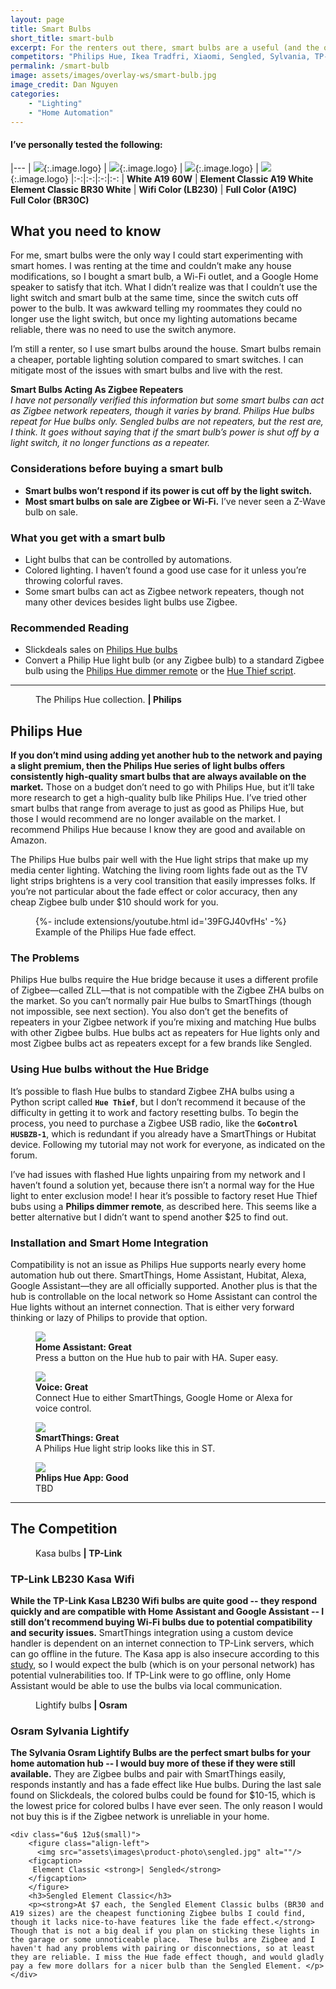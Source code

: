 ```yaml
---
layout: page
title: Smart Bulbs
short_title: smart-bulb
excerpt: For the renters out there, smart bulbs are a useful (and the only) lighting option. 
competitors: "Philips Hue, Ikea Tradfri, Xiaomi, Sengled, Sylvania, TP-Link, Lifx, Eufy"
permalink: /smart-bulb
image: assets/images/overlay-ws/smart-bulb.jpg
image_credit: Dan Nguyen
categories: 
    - "Lighting"
    - "Home Automation"
---
```


<!--more-->

#### I’ve personally tested the following:

|---
| ![](assets\images\logo\philips-hue.png){:.image.logo} |  ![](assets\images\logo\sengled.png){:.image.logo} | ![](assets\images\logo\tplink.png){:.image.logo} | ![](assets\images\logo\osram.png){:.image.logo}
|:-:|:-:|:-:|:-:
| **White A19 60W** | **Element Classic A19 White**<br>**Element Classic BR30 White** | **Wifi Color (LB230)** | **Full Color (A19C)**<br>**Full Color (BR30C)**


## What you need to know

For me, smart bulbs were the only way I could start experimenting with smart homes. I was renting at the time and couldn’t make any house modifications, so I bought a smart bulb, a Wi-Fi outlet, and a Google Home speaker to satisfy that itch. What I didn’t realize was that I couldn’t use the light switch and smart bulb at the same time, since the switch cuts off power to the bulb. It was awkward telling my roommates they could no longer use the light switch, but once my lighting automations became reliable, there was no need to use the switch anymore. 

I’m still a renter, so I use smart bulbs around the house. Smart bulbs remain a cheaper, portable lighting solution compared to smart switches. I can mitigate most of the issues with smart bulbs and live with the rest. 

<p class="box">
<strong>Smart Bulbs Acting As Zigbee Repeaters</strong><br>
<i>I have not personally verified this information but some smart bulbs can act as Zigbee network repeaters, though it varies by brand. Philips Hue bulbs repeat for Hue bulbs only. Sengled bulbs are not repeaters, but the rest are, I think. It goes without saying that if the smart bulb’s power is shut off by a light switch, it no longer functions as a repeater.</i></p>

### Considerations before buying a smart bulb

<ul class="alt">
  <li><strong>Smart bulbs won’t respond if its power is cut off by the light switch.</strong></li>
  <li><strong>Most smart bulbs on sale are Zigbee or Wi-Fi.</strong> I’ve never seen a Z-Wave bulb on sale.</li>
</ul>

### What you get with a smart bulb

<ul class="alt">
  <li>Light bulbs that can be controlled by automations.</li>
  <li>Colored lighting. I haven’t found a good use case for it unless you’re throwing colorful raves.</li>
  <li>Some smart bulbs can act as Zigbee network repeaters, though not many other devices besides light bulbs use Zigbee.</li>
</ul>


### Recommended Reading

<ul class="alt">
  <li>Slickdeals sales on <a href="https://slickdeals.net/newsearch.php?forumchoice%5B%5D=4&forumchoice%5B%5D=9&forumchoice%5B%5D=10&forumchoice%5B%5D=13&forumchoice%5B%5D=25&forumchoice%5B%5D=30&forumchoice%5B%5D=38&forumchoice%5B%5D=39&forumchoice%5B%5D=41&forumchoice%5B%5D=44&forumchoice%5B%5D=53&forumchoice%5B%5D=54&forumchoice%5B%5D=71&q=philips+hue&firstonly=1">Philips Hue bulbs</a></li>
  <li>Convert a Philip Hue light bulb (or any Zigbee bulb) to a standard Zigbee bulb using the <a href="https://github.com/mozilla-iot/wiki/wiki/HOWTO:-Factory-reset-a-Hue-bulb">Philips Hue dimmer remote</a> or the <a href="https://community.home-assistant.io/t/hue-thief-and-hass-io/48420/10">Hue Thief script</a>.</li>
</ul>


<!-- Product Review section -->
<hr class="major" />

<figure class="align-left">
  <img src="assets\images\product-photo\philips-hue.png" alt=""/>
  <figcaption>
    The Philips Hue collection. <strong>|  Philips</strong>
  </figcaption>
</figure>

## Philips Hue

**If you don’t mind using adding yet another hub to the network and paying a slight premium, then the Philips Hue series of light bulbs offers consistently high-quality smart bulbs that are always available on the market.** Those on a budget don’t need to go with Philips Hue, but it’ll take more research to get a high-quality bulb like Philips Hue.  I’ve tried other smart bulbs that range from average to just as good as Philips Hue, but those I would recommend are no longer available on the market. I recommend Philips Hue because I know they are good and available on Amazon.

The Philips Hue bulbs pair well with the Hue light strips that make up my media center lighting. Watching the living room lights fade out as the TV light strips brightens is a very cool transition that easily impresses folks. If you’re not particular about the fade effect or color accuracy, then any cheap Zigbee bulb under $10 should work for you.

<figure class="align-center">
  <div class="container">
   {%- include extensions/youtube.html id='39FGJ40vfHs' -%}
  </div>
  <figcaption>Example of the Philips Hue fade effect.</figcaption> 
</figure>
<p></p>

### The Problems
Philips Hue bulbs require the Hue bridge because it uses a different profile of Zigbee—called ZLL—that is not compatible with the Zigbee ZHA bulbs on the market. So you can’t normally pair Hue bulbs to SmartThings (though not impossible, see next section). You also don’t get the benefits of repeaters in your Zigbee network if you’re mixing and matching Hue bulbs with other Zigbee bulbs. Hue bulbs act as repeaters for Hue lights only and most Zigbee bulbs act as repeaters except for a few brands like Sengled.

### Using Hue bulbs without the Hue Bridge

It’s possible to flash Hue bulbs to standard Zigbee ZHA bulbs using a Python script called **``Hue Thief``**, but I don’t recommend it because of the difficulty in getting it to work and factory resetting bulbs. To begin the process, you need to purchase a Zigbee USB radio, like the **``GoControl HUSBZB-1``**, which is redundant if you already have a SmartThings or Hubitat device. Following my tutorial may not work for everyone, as indicated on the forum.

I’ve had issues with flashed Hue lights unpairing from my network and I haven’t found a solution yet, because there isn’t a normal way for the Hue light to enter exclusion mode! I hear it’s possible to factory reset Hue Thief bubs using a **Philips dimmer remote**, as described here. This seems like a better alternative but I didn’t want to spend another $25 to find out.

### Installation and Smart Home Integration

Compatibility is not an issue as Philips Hue supports nearly every home automation hub out there. SmartThings, Home Assistant, Hubitat, Alexa, Google Assistant—they are all officially supported. Another plus is that the hub is controllable on the local network so Home Assistant can control the Hue lights without an internet connection. That is either very forward thinking or lazy of Philips to provide that option. 

<div class="row">
	<!-- Break -->
	<div class="6u 12u$(medium)">
	  <figure class="fourthtest">
        <img src="assets/images/integrations/philips-hue-ha-01.png" />
        <figcaption>
          <strong>Home Assistant: Great</strong><br> Press a button on the Hue hub to pair with HA. Super easy. 
        </figcaption>
      </figure>
	</div>
	<div class="6u 12u$(medium)">
      <figure class="fourthtest">
       <img src="assets/images/integrations/google-home.png" />
       <figcaption>
         <strong>Voice: Great</strong><br>Connect Hue to either SmartThings, Google Home or Alexa for voice control.
       </figcaption>
      </figure>
	</div>
</div>

<div class="row">
	<!-- Break -->
	<div class="6u 12u$(medium)">
      <figure class="fourthtest">
      <img src="assets/images/integrations/philips-lightstrip-st.png" />
      <figcaption>
      <strong>SmartThings: Great</strong><br> A Philips Hue light strip looks like this in ST.
      </figcaption>
      </figure>
	</div>
	<div class="6u 12u$(medium)">
      <figure class="fourthtest">
       <img src="assets/images/integrations/na.png"  />
       <figcaption>
         <strong>Phlips Hue App: Good</strong><br>TBD
       </figcaption>
      </figure>
	</div>
</div>
<p></p>


<!-- Product Review section -->
<hr class="minor" />

## The Competition

<div class="row">
    <div class="6u 12u$(small)">
      <figure class="align-left">
          <img src="assets\images\product-photo\kasa.jpg" alt=""/>
        <figcaption> Kasa bulbs <strong>| TP-Link</strong></figcaption>
      </figure>
      <h3>TP-Link LB230 Kasa Wifi </h3>
      <p><strong>While the TP-Link Kasa LB230 Wifi bulbs are quite good -- they respond quickly and are compatible with Home Assistant and Google Assistant -- I still don’t recommend buying Wi-Fi bulbs due to potential compatibility and security issues.</strong>  SmartThings integration using a custom device handler is dependent on an internet connection to TP-Link servers, which can go offline in the future. The Kasa app is also insecure according to this <a href="https://www.tomsguide.com/us/smart-home-leaky-apps,news-29319.html">study</a>, so I would expect the bulb (which is on your personal network) has potential vulnerabilities too. If TP-Link were to go offline, only Home Assistant would be able to use the bulbs via local communication.  </p>
    </div>
    <div class="6u$ 12u$(small)">
	    <figure class="align-left">
          <img src="assets\images\product-photo\osram.jpg" alt=""/>
        <figcaption>
         Lightify bulbs <strong>| Osram</strong>
        </figcaption>
        </figure>
    	<h3>Osram Sylvania Lightify</h3>
    	<p><strong>The Sylvania Osram Lightify Bulbs are the perfect smart bulbs for your home automation hub -- I would buy more of these if they were still available.</strong> They are Zigbee bulbs and pair with SmartThings easily, responds instantly and has a fade effect like Hue bulbs. During the last sale found on Slickdeals, the colored bulbs could be found for $10-15, which is the lowest price for colored bulbs I have ever seen. The only reason I would not buy this is if the Zigbee network is unreliable in your home.</p>
    </div>

    <div class="6u$ 12u$(small)">
        <figure class="align-left">
          <img src="assets\images\product-photo\sengled.jpg" alt=""/>
        <figcaption>
         Element Classic <strong>| Sengled</strong>
        </figcaption>
        </figure>
    	<h3>Sengled Element Classic</h3>
    	<p><strong>At $7 each, the Sengled Element Classic bulbs (BR30 and A19 sizes) are the cheapest functioning Zigbee bulbs I could find, though it lacks nice-to-have features like the fade effect.</strong> Though that is not a big deal if you plan on sticking these lights in the garage or some unnoticeable place.  These bulbs are Zigbee and I haven't had any problems with pairing or disconnections, so at least they are reliable. I miss the Hue fade effect though, and would gladly pay a few more dollars for a nicer bulb than the Sengled Element. </p>
    </div>

</div>



